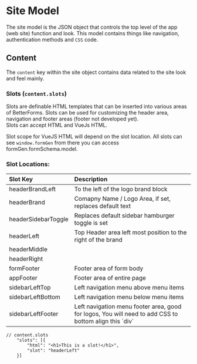 # Site Model

The site model is the JSON object that controls the top level of the app \(web site\) function and look. This model contains things like navigation, authentication methods and `CSS` code.

## Content

The `content` key within the site object contains data related to the site look and feel mainly.

### Slots \(`content.slots`\)

Slots are definable HTML templates that can be inserted into various areas of BetterForms. Slots can be used for customizing the header area, navigation and footer areas \(footer not developed yet\).  
Slots can accept HTML and VueJs HTML.

Slot scope for VueJS HTML will depend on the slot location. All slots can see `window.formGen` from there you can access formGen.formSchema.model.

### Slot Locations:

| Slot Key | Description |
| :--- | :--- |
| headerBrandLeft | To the left of the logo brand block |
| headerBrand | Comapny Name / Logo Area, if set, replaces default text |
| headerSidebarToggle | Replaces default sidebar hamburger toggle is set |
| headerLeft | Top Header area left most position to the right of the brand |
| headerMiddle |  |
| headerRight |  |
| formFooter | Footer area of form body |
| appFooter | Footer area of entire page |
| sidebarLeftTop | Left navigation menu above menu items |
| sidebarLeftBottom | Left navigation menu below menu items |
| sidebarLeftFooter | Left navigation menu footer area, good for logos, You will need to add CSS to bottom align this \`div\` |

```text
// content.slots
    "slots": [{
        "html": "<h1>This is a slot!</h1>",
        "slot": "headerLeft"
    }]
```

